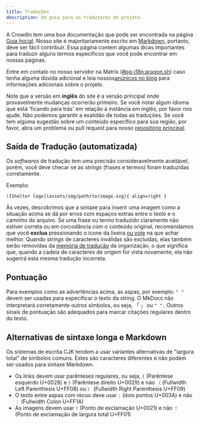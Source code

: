 ```yaml
---
title: Traduções
description: Um guia para os tradutores do projeto.
---
```


A Crowdin tem uma boa documentação que pode ser encontrada na página [Guia Inicial](https://support.crowdin.com/crowdin-intro). Nosso site é majoritariamente escrito em [Markdown](https://en.wikipedia.org/wiki/Markdown), portanto, deve ser fácil contribuir. Essa página contem algumas dicas importantes para traduzir alguns termos específicos que você pode encontrar em nossas páginas.

Entre em contato no nosso servidor na Matrix ([#pg-i18n:aragon.sh](https://matrix.to/#/%23pg-i18n:aragon.sh)) caso tenha alguma dúvida adicional e leia nossos[anúnicos no blog](https://blog.privacyguides.org/2023/02/26/i18n-announcement) para informações adicionais sobre o projeto.

Note que a versão em **inglês** do site é a versão principal onde provavelmente mudanças ocorrerão primeiro. Se você notar algum idioma que está 'ficando para trás' em relação à instância em inglês, por favor nos ajude. Não podemos garantir a exatidão de todas as traduções. Se você tem alguma sugestão sobre um conteúdo específico para sua região, por favor, abra um problema ou pull request para nosso [repositório principal](https://github.com/privacyguides/privacyguides.org).

## Saída de Tradução (automatizada)

Os *softwares* de tradução tem uma precisão consideravelmente aceitável, porém, você deve checar se as *strings* (frases e termos) foram traduzidas corretamente.

Exemplo:

```text
![Shelter logo](assets/img/path/to/image.svg){ align=right }
```

Às vezes, descobrimos que a sintaxe para inserir uma imagem como a situação acima se dá por erros com espaços extras entre o texto e o caminho do arquivo. Se uma frase ou termo traduzido claramente não estiver correta ou em corcodância com o conteúdo original, recomendamos que você **exclua** pressionando o ícone da lixeira [ou vote](https://support.crowdin.com/enterprise/getting-started-for-volunteers/#voting-view) na que achar melhor. Quando  *strings* de caracteres inválidas são excluídas, elas também serão removidas da [memória de tradução](https://support.crowdin.com/enterprise/translation-memory) da organização, o que significa que, quando a cadeia de caracteres de origem for vista novamente, ela não sugerirá esta mesma tradução incorreta.

## Pontuação

Para exemplos como as advertências acima, as aspas, por exemplo: `" "` devem ser usadas para especificar o texto da string. O MkDocs não interpretará corretamente outros símbolos, ou seja, 「 `」` ou `" ".` Outros sinais de pontuação são adequados para marcar citações regulares dentro do texto.

## Alternativas de sintaxe longa e Markdown

Os sistemas de escrita CJK tendem a usar variantes alternativas de "largura total" de símbolos comuns. Estes são caracteres diferentes e não podem ser usados para sintaxe Markdown.

- Os links devem usar parênteses regulares, ou seja, `(` (Parêntese esquerdo U+0028) e `)` (Parêntese direito U+0029) e não `（` (Fullwidth Left Parenthesis U+FF08) ou `）` (Fullwidth Right Parenthesis U+FF09)
- O texto entre aspas com recuo deve usar `:` (dois pontos U+003A) e não `：` (Fullwidth Colon U+FF1A)
- As imagens devem usar `!` (Ponto de exclamação U+0021) e não `！` (Ponto de exclamação de largura total U+FF01)
